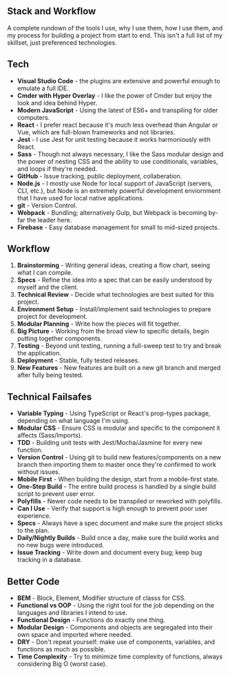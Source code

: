 ## Stack and Workflow

A complete rundown of the tools I use, why I use them, how I use them, and my process for building a project from start to end. This isn't a full list of my skillset, just preferenced technologies.

## Tech

* **Visual Studio Code** - the plugins are extensive and powerful enough to emulate a full IDE.
* **Cmder with Hyper Overlay** - I like the power of Cmder but enjoy the look and idea behind Hyper.
* **Modern JavaScript** - Using the latest of ES6+ and transpiling for older computers.
* **React** - I prefer react because it's much less overhead than Angular or Vue, which are full-blown frameworks and not libraries.
* **Jest** - I use Jest for unit testing because it works harmoniously with React.
* **Sass** - Though not always necessary, I like the Sass modular design and the power of nesting CSS and the ability to use conditionals, variables, and loops if they're needed.
* **GitHub** - Issue tracking, public deployment, collaberation.
* **Node.js** - I mostly use Node for local support of JavaScript (servers, CLI, etc.), but Node is an extremely powerful development enviornment that I have used for local native applications.
* **git** - Version Control.
* **Webpack** - Bundling; alternatively Gulp, but Webpack is becoming by-far the leader here.
* **Firebase** - Easy database management for small to mid-sized projects.

## Workflow

1. **Brainstorming** - Writing general ideas, creating a flow chart, seeing what I can compile.
2. **Specs** - Refine the idea into a spec that can be easily understood by myself and the client.
3. **Technical Review** - Decide what technologies are best suited for this project.
4. **Environment Setup** - Install/implement said technologies to prepare project for development.
5. **Modular Planning** - Write how the pieces will fit together.
6. **Big Picture** - Working from the broad view to specific details, begin putting together components.
7. **Testing** - Beyond unit testing, running a full-sweep test to try and break the application.
8. **Deployment** - Stable, fully tested releases.
9. **New Features** - New features are built on a new git branch and merged after fully being tested.

## Technical Failsafes

* **Variable Typing** - Using TypeScript or React's prop-types package, depending on what language I'm using.
* **Modular CSS** - Ensure CSS is modular and specific to the component it affects (Sass/Imports).
* **TDD** - Building unit tests with Jest/Mocha/Jasmine for every new function.
* **Version Control** - Using git to build new features/components on a new branch then importing them to master once they're confirmed to work without issues.
* **Mobile First** - When building the design, start from a mobile-first state.
* **One-Step Build** - The entire build process is handled by a single build script to prevent user error.
* **Polyfills** - Newer code needs to be transpiled or reworked with polyfills.
* **Can I Use** - Verify that support is high enough to prevent poor user experience.
* **Specs** - Always have a spec document and make sure the project sticks to the plan.
* **Daily/Nightly Builds** - Build once a day, make sure the build works and no new bugs were introduced.
* **Issue Tracking** - Write down and document every bug; keep bug tracking in a database.

## Better Code

* **BEM** - Block, Element, Modifier structure of classs for CSS.
* **Functional vs OOP** - Using the right tool for the job depending on the languages and libraries I intend to use.
* **Functional Design** - Functions do exactly one thing.
* **Modular Design** - Components and objects are segregated into their own space and imported where needed.
* **DRY** - Don't repeat yourself: make use of components, variables, and functions as much as possible.
* **Time Complexity** - Try to minimize time complexity of functions, always considering Big O (worst case).
